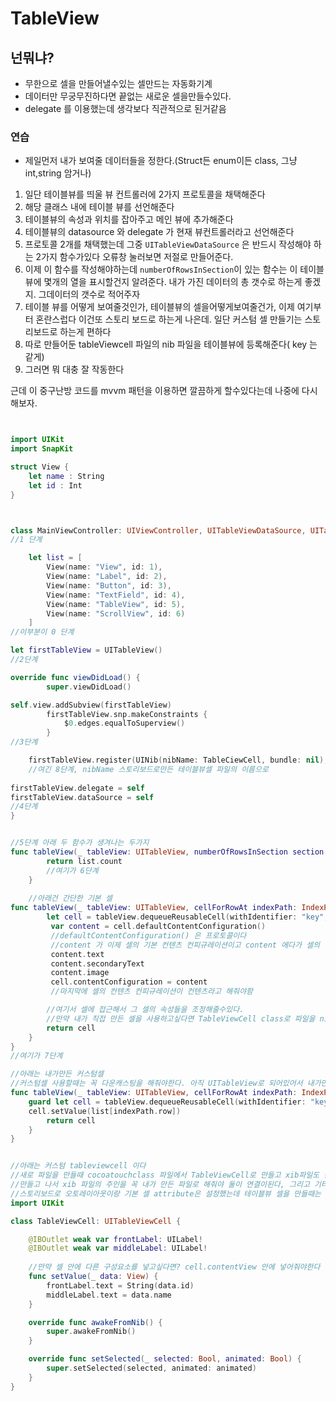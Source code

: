 # TableView

## 넌뭐냐?
* 무한으로 셀을 만들어낼수있는 셀만드는 자동화기계
* 데이터만 무궁무진하다면 끝없는 새로운 셀을만들수있다.
* delegate 를 이용했는데 생각보다 직관적으로 된거같음


### 연습

* 제일먼저 내가 보여줄 데이터들을 정한다.(Struct든 enum이든 class, 그냥 int,string 암거나)
1. 일단 테이블뷰를 띄울 뷰 컨트롤러에 2가지 프로토콜을 채택해준다
2. 해당 클래스 내에 테이블 뷰를 선언해준다
3. 테이블뷰의 속성과 위치를 잡아주고 메인 뷰에 추가해준다
4. 테이블뷰의 datasource 와 delegate 가 현재 뷰컨트롤러라고 선언해준다
5. 프로토콜 2개를 채택했는데 그중 `UITableViewDataSource` 은 반드시 작성해야 하는 2가지 함수가있다 오류창 눌러보면 저절로 만들어준다.
6. 이제 이 함수를 작성해야하는데 `numberOfRowsInSection`이 있는 함수는 이 테이블 뷰에 몇개의 열을 표시할건지 알려준다. 내가 가진 데이터의 총 갯수로 하는게 좋겠지. 그데이터의 갯수로 적어주자
7. 테이블 뷰를 어떻게 보여줄것인가, 테이블뷰의 셀을어떻게보여줄건가, 이제 여기부터 혼란스럽다 이건또 스토리 보드로 하는게 나은데. 일단 커스텀 셀 만들기는 스토리보드로 하는게 편하다
8. 따로 만들어둔 tableViewcell 파일의 nib 파일을 테이블뷰에 등록해준다( key 는 같게)
9. 그러면 뭐 대충 잘 작동한다

근데 이 중구난방 코드를 mvvm 패턴을 이용하면 깔끔하게 할수있다는데 나중에 다시 해보자.

```swift


import UIKit
import SnapKit

struct View {
    let name : String
    let id : Int
}



class MainViewController: UIViewController, UITableViewDataSource, UITableViewDelegate {
//1 단계

    let list = [
        View(name: "View", id: 1),
        View(name: "Label", id: 2),
        View(name: "Button", id: 3),
        View(name: "TextField", id: 4),
        View(name: "TableView", id: 5),
        View(name: "ScrollView", id: 6)
    ]
//이부분이 0 단계

let firstTableView = UITableView()
//2단계

override func viewDidLoad() {
        super.viewDidLoad()

self.view.addSubview(firstTableView)
        firstTableView.snp.makeConstraints {
            $0.edges.equalToSuperview()
        }
//3단계

    firstTableView.register(UINib(nibName: TableCiewCell, bundle: nil), forCellReuseIdentifier: "key")
    //여긴 8단계, nibName 스토리보드로만든 테이블뷰셀 파일의 이름으로
    
firstTableView.delegate = self
firstTableView.dataSource = self
//4단계
}


//5단계 아래 두 함수가 생겨나는 두가지
func tableView(_ tableView: UITableView, numberOfRowsInSection section: Int) -> Int {
        return list.count
        //여기가 6단계
    }
    
    //아래건 간단한 기본 셀 
func tableView(_ tableView: UITableView, cellForRowAt indexPath: IndexPath) -> UITableViewCell {
        let cell = tableView.dequeueReusableCell(withIdentifier: "key", for: indexPath)
         var content = cell.defaultContentConfiguration()
         //defaultContentConfiguration() 은 프로토콜이다
         //content 가 이제 셀의 기본 컨텐츠 컨피규레이션이고 content 에다가 셀의 속성을 정의해주면된다. 이미지, 문자열, 액세서리 뷰 3가지로 이루어진 형식
         content.text
         content.secondaryText
         content.image
         cell.contentConfiguration = content
         //마지막에 셀의 컨텐츠 컨피규레이션이 컨텐츠라고 해줘야함

        //여기서 셀에 접근해서 그 셀의 속성들을 조정해줄수있다.
        //만약 내가 직접 만든 셀을 사용하고싶다면 TableViewCell class로 파일을 nib 파일과 같이만들고 그 파일에 여러 메소드들을 집어넣어준다. 그렇게 그 메소드에 접근하고 셀에 표시할 정보들을 바꿔주면됨
        return cell
    }
}
//여기가 7단계

//아래는 내가만든 커스텀셀
//커스텀셀 사용할때는 꼭 다운캐스팅을 해줘야한다. 아직 UITableView로 되어있어서 내가만든 TableViewCell 로 안착시켜 줘야 그 셀을 이용가능,이거안하면 그냥 없던일이 되버린다.
func tableView(_ tableView: UITableView, cellForRowAt indexPath: IndexPath) -> UITableViewCell {
    guard let cell = tableView.dequeueReusableCell(withIdentifier: "key", for: indexPath) as? TableViewCell else { return UITableViewCell()}
    cell.setValue(list[indexPath.row])
        return cell
    }
}


//아래는 커스텀 tableviewcell 이다
//새로 파일을 만들때 cocoatouchclass 파일에서 TableViewCell로 만들고 xib파일도 같이 생성해줘야 스토리보드로 할수있음
//만들고 나서 xib 파일의 주인을 꼭 내가 만든 파일로 해줘야 둘이 연결이된다, 그리고 기타 다른 구성요소를 넣고나서 코드로 끌어올때 반드시 object 를 tableviewcell로 해줘야 한다.
//스토리보드로 오토레이아웃이랑 기본 셀 attribute은 설정했는데 테이블뷰 셀을 만들때는 이게 간단하고 편한거같음.
import UIKit

class TableViewCell: UITableViewCell {

    @IBOutlet weak var frontLabel: UILabel!
    @IBOutlet weak var middleLabel: UILabel!
    
    //만약 셀 안에 다른 구성요소를 넣고싶다면? cell.contentView 안에 넣어줘야한다
    func setValue(_ data: View) {
        frontLabel.text = String(data.id)
        middleLabel.text = data.name
    }

    override func awakeFromNib() {
        super.awakeFromNib()  
    }

    override func setSelected(_ selected: Bool, animated: Bool) {
        super.setSelected(selected, animated: animated)
    }
}
```